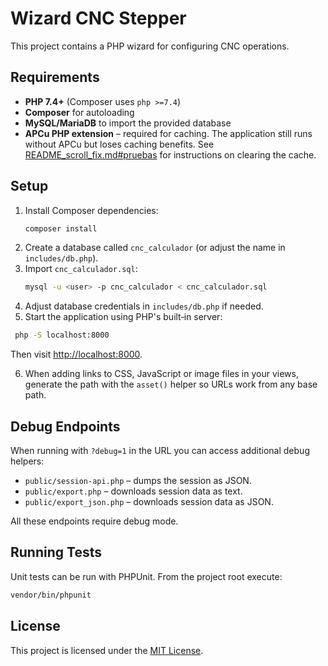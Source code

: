 # Wizard CNC Stepper

This project contains a PHP wizard for configuring CNC operations.

## Requirements

- **PHP 7.4+** (Composer uses `php >=7.4`)
- **Composer** for autoloading
- **MySQL/MariaDB** to import the provided database
- **APCu PHP extension** – required for caching. The application still runs
  without APCu but loses caching benefits. See
  [README_scroll_fix.md#pruebas](README_scroll_fix.md#pruebas) for instructions
  on clearing the cache.

## Setup

1. Install Composer dependencies:
   ```bash
   composer install
   ```
2. Create a database called `cnc_calculador` (or adjust the name in `includes/db.php`).
3. Import `cnc_calculador.sql`:
   ```bash
   mysql -u <user> -p cnc_calculador < cnc_calculador.sql
   ```
4. Adjust database credentials in `includes/db.php` if needed.
5. Start the application using PHP's built‑in server:
 ```bash
  php -S localhost:8000
  ```
  Then visit [http://localhost:8000](http://localhost:8000).

6. When adding links to CSS, JavaScript or image files in your views, generate the
   path with the `asset()` helper so URLs work from any base path.

## Debug Endpoints

When running with `?debug=1` in the URL you can access additional debug helpers:

- `public/session-api.php` – dumps the session as JSON.
- `public/export.php` – downloads session data as text.
- `public/export_json.php` – downloads session data as JSON.

All these endpoints require debug mode.

## Running Tests

Unit tests can be run with PHPUnit. From the project root execute:

```bash
vendor/bin/phpunit
```

## License

This project is licensed under the [MIT License](LICENSE).
